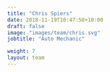 ```yaml
---
title: "Chris Spiers"
date: 2018-11-19T10:47:58+10:00
draft: false
image: "images/team/chris.svg"
jobtitle: "Auto Mechanic"

weight: 7
layout: team
---
```

